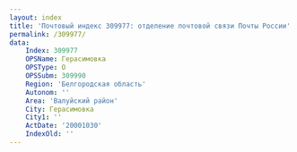 ```yaml
---
layout: index
title: 'Почтовый индекс 309977: отделение почтовой связи Почты России'
permalink: /309977/
data:
    Index: 309977
    OPSName: Герасимовка
    OPSType: О
    OPSSubm: 309990
    Region: 'Белгородская область'
    Autonom: ''
    Area: 'Валуйский район'
    City: Герасимовка
    City1: ''
    ActDate: '20001030'
    IndexOld: ''
---
```

